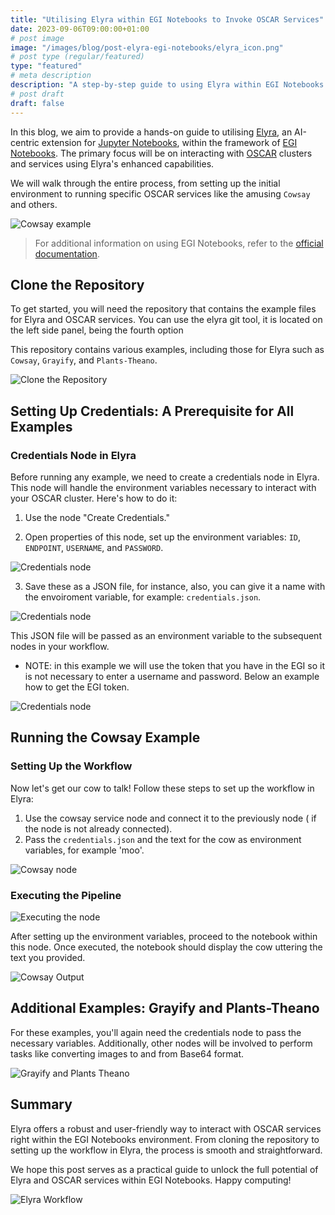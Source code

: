 ```yaml
---
title: "Utilising Elyra within EGI Notebooks to Invoke OSCAR Services"
date: 2023-09-06T09:00:00+01:00
# post image
image: "/images/blog/post-elyra-egi-notebooks/elyra_icon.png"
# post type (regular/featured)
type: "featured"
# meta description
description: "A step-by-step guide to using Elyra within EGI Notebooks to interact with OSCAR services."
# post draft
draft: false
---
```



In this blog, we aim to provide a hands-on guide to utilising [Elyra](https://elyra.readthedocs.io/en/latest/), an AI-centric extension for [Jupyter Notebooks](https://jupyter.org/), within the framework of [EGI Notebooks](https://notebooks.egi.eu/hub/welcome). The primary focus will be on interacting with [OSCAR](https://github.com/grycap/oscar) clusters and services using Elyra's enhanced capabilities.


We will walk through the entire process, from setting up the initial environment to running specific OSCAR services like the amusing `Cowsay` and others.

![Cowsay example](../../images/blog/post-elyra-egi-notebooks/cowsay_example.png)

> For additional information on using EGI Notebooks, refer to the [official documentation](https://docs.egi.eu/users/dev-env/notebooks/).


## Clone the Repository


To get started, you will need the repository that contains the example files for Elyra and OSCAR services. You can use the elyra git tool, it is located on the left side panel, being the fourth option


This repository contains various examples, including those for Elyra such as `Cowsay`, `Grayify`, and `Plants-Theano`.


![Clone the Repository](../../images/blog/post-elyra-egi-notebooks/cloning_repo_elyra.png)


## Setting Up Credentials: A Prerequisite for All Examples
### Credentials Node in Elyra


Before running any example, we need to create a credentials node in Elyra. This node will handle the environment variables necessary to interact with your OSCAR cluster. Here's how to do it:


1. Use the node "Create Credentials."

2. Open properties of this node, set up the environment variables: `ID`, `ENDPOINT`, `USERNAME`, and `PASSWORD`.

![Credentials node](../../images/blog/post-elyra-egi-notebooks/creating_credentials_1.png)


3. Save these as a JSON file, for instance, also, you can give it a name with the envoiroment variable, for example: `credentials.json`.

![Credentials node](../../images/blog/post-elyra-egi-notebooks/creating_credentials_2.png)


This JSON file will be passed as an environment variable to the subsequent nodes in your workflow.

* NOTE: in this example we will use the token that you have in the EGI so it is not necessary to enter a username and password. Below an example how to get the EGI token.

![Credentials node](../../images/blog/post-elyra-egi-notebooks/get_egi_token.png)

## Running the Cowsay Example
### Setting Up the Workflow


Now let's get our cow to talk! Follow these steps to set up the workflow in Elyra:


1. Use the cowsay service node and connect it to the previously node (
if the node is not already connected).
2. Pass the `credentials.json` and the text for the cow as environment variables, for example 'moo'.

![Cowsay node](../../images/blog/post-elyra-egi-notebooks/cowsay_variables.png)

### Executing the Pipeline

![Executing the node](../../images/blog/post-elyra-egi-notebooks/how_to_start_elyra_pipeline.png)

After setting up the environment variables, proceed to the notebook within this node. Once executed, the notebook should display the cow uttering the text you provided.


![Cowsay Output](../../images/blog/post-elyra-egi-notebooks/cowsay_output.png)


## Additional Examples: Grayify and Plants-Theano

For these examples, you'll again need the credentials node to pass the necessary variables. Additionally, other nodes will be involved to perform tasks like converting images to and from Base64 format.

![Grayify and Plants Theano](../../images/blog/post-elyra-egi-notebooks/others_examples.png)


## Summary


Elyra offers a robust and user-friendly way to interact with OSCAR services right within the EGI Notebooks environment. From cloning the repository to setting up the workflow in Elyra, the process is smooth and straightforward.


We hope this post serves as a practical guide to unlock the full potential of Elyra and OSCAR services within EGI Notebooks. Happy computing!


![Elyra Workflow](../../images/blog/post-elyra-egi-notebooks/elyra_icon_1.png)





